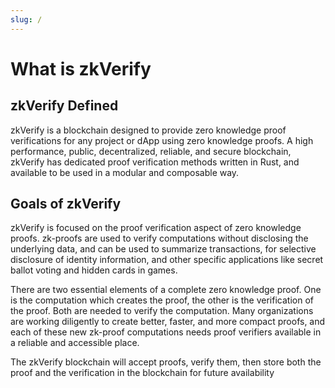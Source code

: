 ```yaml
---
slug: /
---
```

# What is zkVerify

## zkVerify Defined

zkVerify is a blockchain designed to provide zero knowledge proof verifications for any project or dApp using zero knowledge proofs. A high performance, public, decentralized, reliable, and secure blockchain, zkVerify has dedicated proof verification methods written in Rust, and available to be used in a modular and composable way. 

## Goals of zkVerify

zkVerify is focused on the proof verification aspect of zero knowledge proofs. zk-proofs are used to verify computations without disclosing the underlying data, and can be used to summarize transactions, for selective disclosure of identity information, and other specific applications like secret ballot voting and hidden cards in games. 

There are two essential elements of a complete zero knowledge proof. One is the computation which creates the proof, the other is the verification of the proof. Both are needed to verify the computation. Many organizations are working diligently to create better, faster, and more compact proofs, and each of these new zk-proof computations needs proof verifiers available in a reliable and accessible place.

The zkVerify blockchain will accept proofs, verify them, then store both the proof and the verification in the blockchain for future availability
